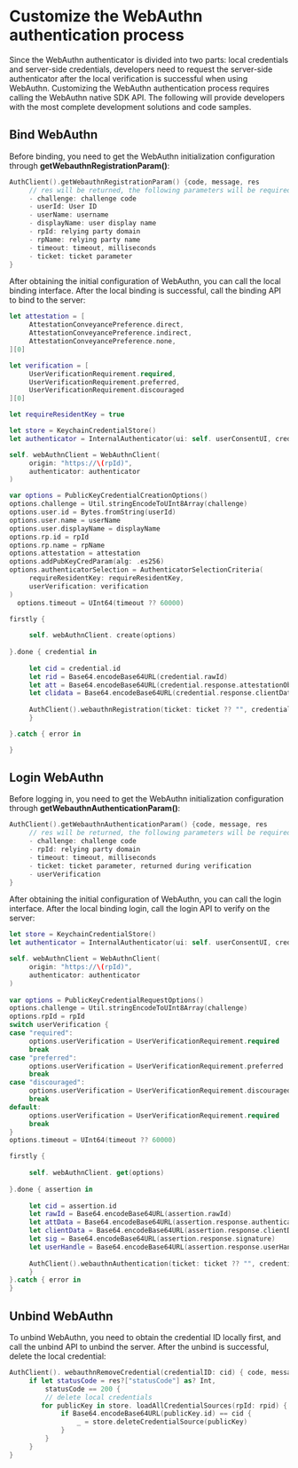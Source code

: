 # Customize the WebAuthn authentication process

<LastUpdated/>

Since the WebAuthn authenticator is divided into two parts: local credentials and server-side credentials, developers need to request the server-side authenticator after the local verification is successful when using WebAuthn.
Customizing the WebAuthn authentication process requires calling the WebAuthn native SDK API. The following will provide developers with the most complete development solutions and code samples.

## Bind WebAuthn

Before binding, you need to get the WebAuthn initialization configuration through **getWebauthnRegistrationParam()**:

```swift
AuthClient().getWebauthnRegistrationParam() {code, message, res
     // res will be returned, the following parameters will be required for the next step:
     - challenge: challenge code
     - userId: User ID
     - userName: username
     - displayName: user display name
     - rpId: relying party domain
     - rpName: relying party name
     - timeout: timeout, milliseconds
     - ticket: ticket parameter
}
```

After obtaining the initial configuration of WebAuthn, you can call the local binding interface. After the local binding is successful, call the binding API to bind to the server:

```swift
let attestation = [
     AttestationConveyancePreference.direct,
     AttestationConveyancePreference.indirect,
     AttestationConveyancePreference.none,
][0]

let verification = [
     UserVerificationRequirement.required,
     UserVerificationRequirement.preferred,
     UserVerificationRequirement.discouraged
][0]

let requireResidentKey = true

let store = KeychainCredentialStore()
let authenticator = InternalAuthenticator(ui: self. userConsentUI, credentialStore: store)

self. webAuthnClient = WebAuthnClient(
     origin: "https://\(rpId)",
     authenticator: authenticator
)

var options = PublicKeyCredentialCreationOptions()
options.challenge = Util.stringEncodeToUInt8Array(challenge)
options.user.id = Bytes.fromString(userId)
options.user.name = userName
options.user.displayName = displayName
options.rp.id = rpId
options.rp.name = rpName
options.attestation = attestation
options.addPubKeyCredParam(alg: .es256)
options.authenticatorSelection = AuthenticatorSelectionCriteria(
     requireResidentKey: requireResidentKey,
     userVerification: verification
)
  options.timeout = UInt64(timeout ?? 60000)

firstly {
    
     self. webAuthnClient. create(options)
    
}.done { credential in
    
     let cid = credential.id
     let rid = Base64.encodeBase64URL(credential.rawId)
     let att = Base64.encodeBase64URL(credential.response.attestationObject)
     let clidata = Base64.encodeBase64URL(credential.response.clientDataJSON.data(using: .utf8)!)
    
     AuthClient().webauthnRegistration(ticket: ticket ?? "", credentialId: cid, rawId: rid, attestationObject: att, clientDataJSON: clidata, authenticatorCode: Util.isFullScreenIphone() == true ? "face" : "fingerprint") { code, message, res in
     }

}.catch { error in

}
```

## Login WebAuthn

Before logging in, you need to get the WebAuthn initialization configuration through **getWebauthnAuthenticationParam()**:

```swift
AuthClient().getWebauthnAuthenticationParam() {code, message, res
     // res will be returned, the following parameters will be required for the next step:
     - challenge: challenge code
     - rpId: relying party domain
     - timeout: timeout, milliseconds
     - ticket: ticket parameter, returned during verification
     - userVerification
}
```

After obtaining the initial configuration of WebAuthn, you can call the login interface. After the local binding login, call the login API to verify on the server:


```swift
let store = KeychainCredentialStore()
let authenticator = InternalAuthenticator(ui: self. userConsentUI, credentialStore: store)

self. webAuthnClient = WebAuthnClient(
     origin: "https://\(rpId)",
     authenticator: authenticator
)
        
var options = PublicKeyCredentialRequestOptions()
options.challenge = Util.stringEncodeToUInt8Array(challenge)
options.rpId = rpId
switch userVerification {
case "required":
     options.userVerification = UserVerificationRequirement.required
     break
case "preferred":
     options.userVerification = UserVerificationRequirement.preferred
     break
case "discouraged":
     options.userVerification = UserVerificationRequirement.discouraged
     break
default:
     options.userVerification = UserVerificationRequirement.required
     break
}
options.timeout = UInt64(timeout ?? 60000)

firstly {
    
     self. webAuthnClient. get(options)
    
}.done { assertion in
    
     let cid = assertion.id
     let rawId = Base64.encodeBase64URL(assertion.rawId)
     let attData = Base64.encodeBase64URL(assertion.response.authenticatorData)
     let clientData = Base64.encodeBase64URL(assertion.response.clientDataJSON.data(using: .utf8)!)
     let sig = Base64.encodeBase64URL(assertion.response.signature)
     let userHandle = Base64.encodeBase64URL(assertion.response.userHandle!)
                
     AuthClient().webauthnAuthentication(ticket: ticket ?? "", credentialId: cid, rawId: rawId, authenticatorData: attData, userHandle: userHandle, clientDataJSON: clientData, signature: sig) { code, message, res in
     }
}.catch { error in
}
```

## Unbind WebAuthn

To unbind WebAuthn, you need to obtain the credential ID locally first, and call the unbind API to unbind the server. After the unbind is successful, delete the local credential:

```swift
AuthClient(). webauthnRemoveCredential(credentialID: cid) { code, message, res in
     if let statusCode = res?["statusCode"] as? Int,
         statusCode == 200 {
         // delete local credentials
        for publicKey in store. loadAllCredentialSources(rpId: rpid) {
             if Base64.encodeBase64URL(publicKey.id) == cid {
                 _ = store.deleteCredentialSource(publicKey)
             }
         }
     }
}
```